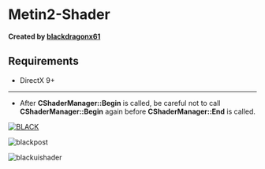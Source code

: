 # Metin2-Shader

**Created by [blackdragonx61](https://metin2.dev/profile/14335-mali/)**

Requirements
-----------
- DirectX 9+
--------

- After **CShaderManager::Begin** is called, be careful not to call **CShaderManager::Begin** again before **CShaderManager::End** is called.

[![BLACK](https://img.youtube.com/vi/CrbGCru__Ko/maxresdefault.jpg)](https://youtu.be/CrbGCru__Ko)

![blackpost](https://github.com/user-attachments/assets/b7f7de92-a63d-4ccf-ab9e-e36ef0c410a5)

![blackuishader](https://github.com/user-attachments/assets/41aa425f-26bd-4ef6-944e-3dd34c56956e)
